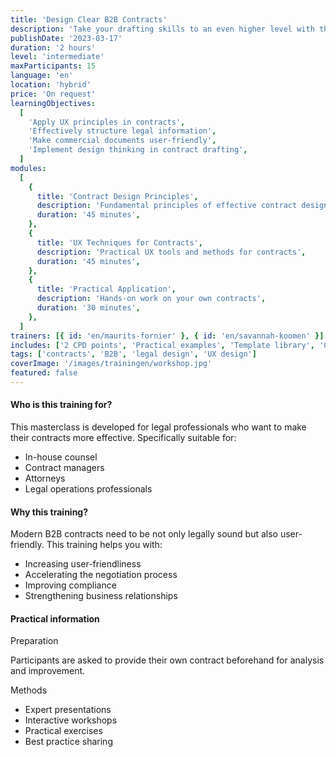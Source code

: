 ```yaml
---
title: 'Design Clear B2B Contracts'
description: 'Take your drafting skills to an even higher level with this masterclass. Learn how to best structure legal information and which UX design techniques you can use to make commercial contracts more user-friendly.'
publishDate: '2023-03-17'
duration: '2 hours'
level: 'intermediate'
maxParticipants: 15
language: 'en'
location: 'hybrid'
price: 'On request'
learningObjectives:
  [
    'Apply UX principles in contracts',
    'Effectively structure legal information',
    'Make commercial documents user-friendly',
    'Implement design thinking in contract drafting',
  ]
modules:
  [
    {
      title: 'Contract Design Principles',
      description: 'Fundamental principles of effective contract design',
      duration: '45 minutes',
    },
    {
      title: 'UX Techniques for Contracts',
      description: 'Practical UX tools and methods for contracts',
      duration: '45 minutes',
    },
    {
      title: 'Practical Application',
      description: 'Hands-on work on your own contracts',
      duration: '30 minutes',
    },
  ]
trainers: [{ id: 'en/maurits-fornier' }, { id: 'en/savannah-koomen' }]
includes: ['2 CPD points', 'Practical examples', 'Template library', 'Certificate of completion']
tags: ['contracts', 'B2B', 'legal design', 'UX design']
coverImage: '/images/trainingen/workshop.jpg'
featured: false
---
```


#### Who is this training for?

This masterclass is developed for legal professionals who want to make their contracts more effective. Specifically suitable for:

- In-house counsel
- Contract managers
- Attorneys
- Legal operations professionals

#### Why this training?

Modern B2B contracts need to be not only legally sound but also user-friendly. This training helps you with:

- Increasing user-friendliness
- Accelerating the negotiation process
- Improving compliance
- Strengthening business relationships

#### Practical information

Preparation

Participants are asked to provide their own contract beforehand for analysis and improvement.

Methods

- Expert presentations
- Interactive workshops
- Practical exercises
- Best practice sharing
